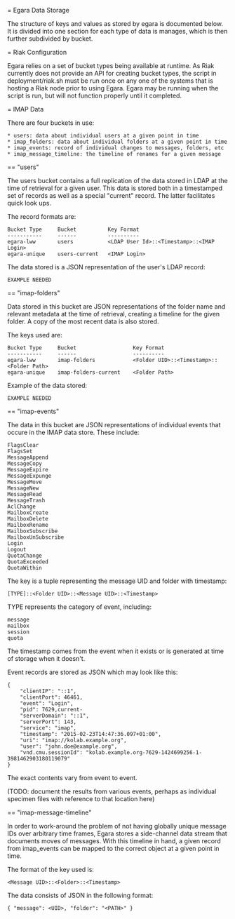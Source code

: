 = Egara Data Storage

The structure of keys and values as stored by egara is documented
below. It is divided into one section for each type of data is manages,
which is then further subdivided by bucket.

= Riak Configuration

Egara relies on a set of bucket types being available at runtime. As Riak
currently does not provide an API for creating bucket types, the script in
deployment/riak.sh must be run once on any one of the systems that is
hosting a Riak node prior to using Egara. Egara may be running when the script
is run, but will not function properly until it completed.

= IMAP Data

There are four buckets in use:

    * users: data about individual users at a given point in time
    * imap_folders: data about individual folders at a given point in time
    * imap_events: record of individual changes to messages, folders, etc
    * imap_message_timeline: the timeline of renames for a given message

== "users"

The users bucket contains a full replication of the data stored in LDAP at
the time of retrieval for a given user. This data is stored both in a
timestamped set of records as well as a special "current" record. The latter
facilitates quick look ups.

The record formats are:

    Bucket Type     Bucket          Key Format
    -----------     ------          ----------
    egara-lww       users           <LDAP User Id>::<Timestamp>::<IMAP Login>
    egara-unique    users-current   <IMAP Login>

The data stored is a JSON representation of the user's LDAP record:

    EXAMPLE NEEDED

== "imap-folders"

Data stored in this bucket are JSON representations of the folder name and relevant
metadata at the time of retrieval, creating a timeline for the given folder.
A copy of the most recent data is also stored.

The keys used are:

    Bucket Type     Bucket                  Key Format
    -----------     ------                  ----------
    egara-lww       imap-folders            <Folder UID>::<Timestamp>::<Folder Path>
    egara-unique    imap-folders-current    <Folder Path>

Example of the data stored:

    EXAMPLE NEEDED

== "imap-events"

The data in this bucket are JSON representations of individual events that
occure in the IMAP data store. These include:

    FlagsClear
    FlagsSet
    MessageAppend
    MessageCopy
    MessageExpire
    MessageExpunge
    MessageMove
    MessageNew
    MessageRead
    MessageTrash
    AclChange
    MailboxCreate
    MailboxDelete
    MailboxRename
    MailboxSubscribe
    MailboxUnSubscribe
    Login
    Logout
    QuotaChange
    QuotaExceeded
    QuotaWithin

The key is a tuple representing the message UID and folder with timestamp:

    [TYPE]::<Folder UID>::<Message UID>::<Timestamp>

TYPE represents the category of event, including:

    message
    mailbox
    session
    quota

The timestamp comes from the event when it exists or is generated at time of
storage when it doesn't.

Event records are stored as JSON which may look like this:

    {
        "clientIP": "::1",
        "clientPort": 46461,
        "event": "Login",
        "pid": 7629,current-
        "serverDomain": "::1",
        "serverPort": 143,
        "service": "imap",
        "timestamp": "2015-02-23T14:47:36.097+01:00",
        "uri": "imap://kolab.example.org",
        "user": "john.doe@example.org",
        "vnd.cmu.sessionId": "kolab.example.org-7629-1424699256-1-3981462903180119079"
    }

The exact contents vary from event to event.

(TODO: document the results from various events, perhaps as individual specimen files
       with reference to that location here)

== "imap-message-timeline"

In order to work-around the problem of not having globally unique message IDs
over arbitrary time frames, Egara stores a side-channel data stream that documents
moves of messages. With this timeline in hand, a given record from imap_events can
be mapped to the correct object at a given point in time.

The format of the key used is:

    <Message UID>::<Folder>::<Timestamp>

The data consists of JSON in the following format:

    { "message": <UID>, "folder": "<PATH>" }